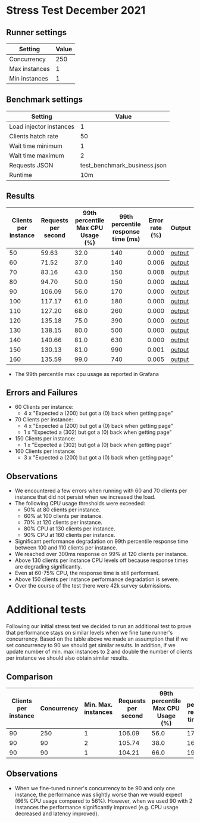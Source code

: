 # Stress Test December 2021

## Runner settings

| Setting | Value |
| --- | ---| 
| Concurrency | 250 |
| Max instances   | 1 |
| Min instances | 1 |


## Benchmark settings

| Setting | Value |
| --- | ---| 
| Load injector instances | 1 |
| Clients hatch rate   | 50 |
| Wait time minimum | 1 |
| Wait time maximum | 2 |
| Requests JSON | test_benchmark_business.json |
| Runtime | 10m |

## Results

| Clients per instance | Requests per second | 99th percentile Max CPU Usage (%) | 99th percentile response time (ms) | Error rate (%) | Output |
| --- | --- | --- | --- | --- | --- |
| 50  | 59.63 | 32.0  | 140 | 0.000 | [output](https://console.cloud.google.com/storage/browser/eq-stress-injector-07122021-outputs/stress-test/2021-12-08T09:23:30) |
| 60  | 71.52 | 37.0  | 140 | 0.006 | [output](https://console.cloud.google.com/storage/browser/eq-stress-injector-07122021-outputs/stress-test/2021-12-08T13:39:53) |
| 70  | 83.16 | 43.0  | 150 | 0.008 | [output](https://console.cloud.google.com/storage/browser/eq-stress-injector-07122021-outputs/stress-test/2021-12-08T14:03:46) |
| 80  | 94.70 | 50.0  | 150 | 0.000 | [output](https://console.cloud.google.com/storage/browser/eq-stress-injector-07122021-outputs/stress-test/2021-12-08T14:23:23) |
| 90  | 106.09 | 56.0 | 170 | 0.000 | [output](https://console.cloud.google.com/storage/browser/eq-stress-injector-07122021-outputs/stress-test/2021-12-08T14:42:00) |
| 100 | 117.17 | 61.0 | 180 | 0.000 | [output](https://console.cloud.google.com/storage/browser/eq-stress-injector-07122021-outputs/stress-test/2021-12-08T14:57:02) |
| 110 | 127.20 | 68.0 | 260 | 0.000 | [output](https://console.cloud.google.com/storage/browser/eq-stress-injector-07122021-outputs/stress-test/2021-12-08T15:29:57) |
| 120 | 135.18 | 75.0 | 390 | 0.000 | [output](https://console.cloud.google.com/storage/browser/eq-stress-injector-07122021-outputs/stress-test/2021-12-08T15:49:24) |
| 130 | 138.15 | 80.0 | 500 | 0.000 | [output](https://console.cloud.google.com/storage/browser/eq-stress-injector-07122021-outputs/stress-test/2021-12-09T09:42:03) |
| 140 | 140.66 | 81.0 | 630 | 0.000 | [output](https://console.cloud.google.com/storage/browser/eq-stress-injector-07122021-outputs/stress-test/2021-12-09T10:14:49) |
| 150 | 130.13 | 81.0 | 990 | 0.001 | [output](https://console.cloud.google.com/storage/browser/eq-stress-injector-07122021-outputs/stress-test/2021-12-09T10:32:16) |
| 160 | 135.59 | 99.0 | 740 | 0.005 | [output](https://console.cloud.google.com/storage/browser/eq-stress-injector-07122021-outputs/stress-test/2021-12-09T10:52:38) |

- The 99th percentile max cpu usage as reported in Grafana

## Errors and Failures

- 60 Clients per instance:
    - 4 x "Expected a (200) but got a (0) back when getting page"
- 70 Clients per instance:
    - 4 x "Expected a (200) but got a (0) back when getting page"
    - 1 x "Expected a (302) but got a (0) back when getting page"
- 150 Clients per instance:
  - 1 x "Expected a (302) but got a (0) back when getting page"
- 160 Clients per instance:
  - 3 x "Expected a (200) but got a (0) back when getting page"  

## Observations

- We encountered a few errors when running with 60 and 70 clients per instance that did not persist when we increased the load.
- The following CPU usage thresholds were exceeded:
  - 50% at 80 clients per instance.
  - 60% at 100 clients per instance.
  - 70% at 120 clients per instance.
  - 80% CPU at 130 clients per instance.
  - 90% CPU at 160 clients per instance.
- Significant performance degradation on 99th percentile response time between 100 and 110 clients per instance.
- We reached over 300ms response on 99% at 120 clients per instance.
- Above 130 clients per instance CPU levels off because response times are degrading significantly.
- Even at 60-75% CPU, the response time is still performant.
- Above 150 clients per instance performance degradation is severe.
- Over the course of the test there were 42k survey submissions.

# Additional tests
Following our initial stress test we decided to run an additional test to prove that performance stays on similar levels when we fine tune runner's concurrency. Based on the table above we made an assumption that if we set concurrency to 90 we should get similar results. In addition, if we update number of min. max instances to 2 and double the number of clients per instance we should also obtain similar results.

## Comparison

| Clients per instance | Concurrency | Min. Max. instances | Requests per second | 99th percentile Max CPU Usage (%) | 99th percentile response time (ms) | Error rate (%) | Output |
| --- | --- | --- | --- | --- | --- | --- | --- |
| 90  | 250 | 1 | 106.09 | 56.0 | 170 |  0.000 | [output](https://console.cloud.google.com/storage/browser/eq-stress-injector-07122021-outputs/stress-test/2021-12-08T14:42:00) |
| 90  | 90 | 2 | 105.74 | 38.0 | 160 | 0.000 | [output](https://console.cloud.google.com/storage/browser/eq-stress-injector-07122021-outputs/stress-test/2021-12-09T14:30:33) |
| 90  | 90 | 1 | 104.21 | 66.0 | 190 | 0.001 | [output](https://console.cloud.google.com/storage/browser/eq-stress-injector-07122021-outputs/stress-test/2021-12-09T13:39:52) |


## Observations

- When we fine-tuned runner's concurrency to be 90 and only one instance, the performance was slightly worse than we would expect (66% CPU usage compared to 56%). However, when we used 90 with 2 instances the performance significantly improved (e.g. CPU usage decreased and latency improved).